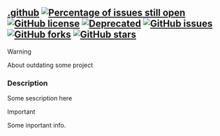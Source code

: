 ## [.github](https://github.com/EpicMorg/.github) [![Percentage of issues still open](http://isitmaintained.com/badge/open/EpicMorg/.github.svg)](http://isitmaintained.com/project/EpicMorg/.github "Percentage of issues still open") [![GitHub license](https://img.shields.io/github/license/EpicMorg/.github.svg?longCache=true&style=flat-square)](https://github.com/EpicMorg/.github/blob/master/LICENSE) [![Deprecated](https://img.shields.io/badge/status-Deprecated-red.svg?style=flat-square)](https://github.com/EpicMorg/.github/) [![GitHub issues](https://img.shields.io/github/issues/EpicMorg/.github.svg?longCache=true&style=flat-square)](https://github.com/EpicMorg/.github/issues) [![GitHub forks](https://img.shields.io/github/forks/EpicMorg/.github.svg?longCache=true&style=flat-square)](https://github.com/EpicMorg/.github/network) [![GitHub stars](https://img.shields.io/github/stars/EpicMorg/.github.svg?longCache=true&style=flat-square)](https://github.com/EpicMorg/.github/stargazers)

> [!WARNING]
> About outdating some project

### Description
Some sescription here

> [!IMPORTANT]  
> Some inportant info.
